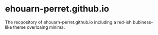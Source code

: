 # ehouarn-perret.github.io

The reopository of ehouarn-perret.github.io including a red-ish bubiness-like theme overloaing minima.